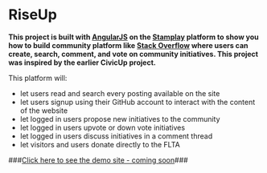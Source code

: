 RiseUp    
===================

**This project is built with [AngularJS](http://angularjs.org) on the [Stamplay](https://stamplay.com) platform to show you how to build community platform like [Stack Overflow](http://stackoverflow.com/) where users can create, search, comment, and vote on community initiatives.  This project was inspired by the earlier CivicUp project.**    

This platform will:    

* let users read and search every posting available on the site    
* let users signup using their GitHub account to interact with the content of the website    
* let logged in users propose new initiatives to the community    
* let logged in users upvote or down vote initiatives    
* let logged in users discuss initiatives in a comment thread    
* let visitors and users donate directly to the FLTA    

###[Click here to see the demo site - coming soon](#)###
